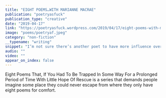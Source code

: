 ```yaml
---
title: "EIGHT POEMS…WITH MARIANNE MACRAE"
publication: "poetryasfuck"
publication_type: "creative"
date: "2019-04-17"
link: "https://poetryasfuck.wordpress.com/2019/04/17/eight-poems-with-marianne-macrae/"
image: "poems/poetryaf.jpeg"
category: "non-fiction"
__typename: "writing"
snippet: "I’m not sure there’s another poet to have more influence over my work than Luke Kennard. I first read The Solex Brothers back in 2007, when I was but a tender undergraduate and was genuinely astounded that poems were allowed to be this way."
audio: ""
video: ""
appear_on_index: false
---
```


Eight Poems That, If You Had To Be Trapped In Some Way For a Prolonged Period of Time With Little Hope Of Rescue is a series that demands people imagine some place they could never escape from where they only have eight poems for comfort.